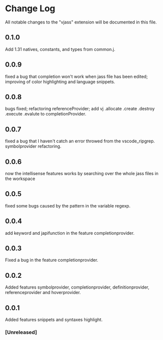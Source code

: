 # Change Log

All notable changes to the "vjass" extension will be documented in this file.

## 0.1.0

Add 1.31 natives, constants, and types from common.j.

## 0.0.9

fixed a bug that completion won't work when jass file has been edited;
improving of color highlighting and language snippets.

## 0.0.8

bugs fixed;
refactoring referenceProvider;
add vj .allocate .create .destroy .execute .evalute to completionProvider.

## 0.0.7

fixed a bug that I haven't catch an error throwed from the vscode_ripgrep.
symbolprovider refactoring.

## 0.0.6

now the intellisense features works by searching over the whole jass files in the workspace

## 0.0.5

fixed some bugs caused by the pattern in the variable regexp.

## 0.0.4

add keyword and japifunction in the feature completionprovider.

## 0.0.3

Fixed a bug in the feature completionprovider.

## 0.0.2

Added features symbolprovider, completionprovider, definitionprovider, referenceprovider and hoverprovider.

## 0.0.1

Added features snippets and syntaxes highlight.

### [Unreleased]
